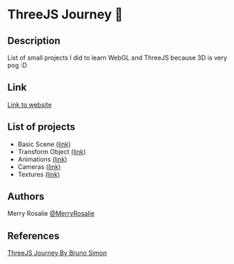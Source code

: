 # ThreeJS Journey 🚀

## Description

List of small projects I did to learn WebGL and ThreeJS because 3D is very pog :D

## Link

[Link to website](#)

## List of projects

- Basic Scene [(link)](/src/basic-scene/)
- Transform Object [(link)](/src/transform-object/)
- Animations [(link)](/src/animations/)
- Cameras [(link)](/src/cameras/)
- Textures [(link)](/src/textures/)

## Authors

Merry Rosalie [@MerryRosalie](https://github.com/MerryRosalie)

## References

[ThreeJS Journey By Bruno Simon](https://threejs-journey.com/)
